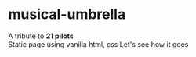 # musical-umbrella
A tribute to **21 pilots** <br>
Static page using vanilla html, css
Let's see how it goes
